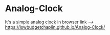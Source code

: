 # Analog-Clock
It's a simple analog clock in browser
link --> https://lowbudgetchaplin.github.io/Analog-Clock/

